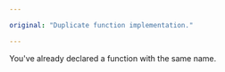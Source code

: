 ```yaml
---

original: "Duplicate function implementation."

---
```


You've already declared a function with the same name.